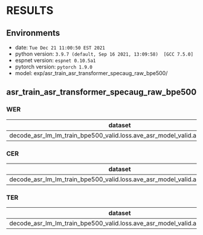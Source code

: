 <!-- Generated by scripts/utils/show_asr_result.sh -->
# RESULTS
## Environments
- date: `Tue Dec 21 11:00:50 EST 2021`
- python version: `3.9.7 (default, Sep 16 2021, 13:09:58)  [GCC 7.5.0]`
- espnet version: `espnet 0.10.5a1`
- pytorch version: `pytorch 1.9.0`
- model: exp/asr_train_asr_transformer_specaug_raw_bpe500/

## asr_train_asr_transformer_specaug_raw_bpe500
### WER

|dataset|Snt|Wrd|Corr|Sub|Del|Ins|Err|S.Err|
|---|---|---|---|---|---|---|---|---|
|decode_asr_lm_lm_train_bpe500_valid.loss.ave_asr_model_valid.acc.best/test|4985|81348|84.1|11.8|4.1|2.5|18.3|82.5|

### CER

|dataset|Snt|Wrd|Corr|Sub|Del|Ins|Err|S.Err|
|---|---|---|---|---|---|---|---|---|
|decode_asr_lm_lm_train_bpe500_valid.loss.ave_asr_model_valid.acc.best/test|4985|626187|93.4|2.2|4.4|2.4|9.0|82.5|

### TER

|dataset|Snt|Wrd|Corr|Sub|Del|Ins|Err|S.Err|
|---|---|---|---|---|---|---|---|---|
|decode_asr_lm_lm_train_bpe500_valid.loss.ave_asr_model_valid.acc.best/test|4985|325684|90.7|5.2|4.1|2.2|11.5|82.5|
